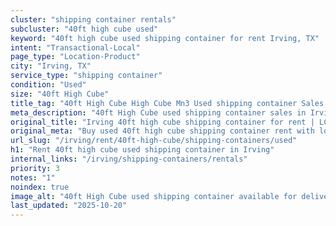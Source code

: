 ```yaml
---
cluster: "shipping container rentals"
subcluster: "40ft high cube used"
keyword: "40ft high cube used shipping container for rent Irving, TX"
intent: "Transactional-Local"
page_type: "Location-Product"
city: "Irving, TX"
service_type: "shipping container"
condition: "Used"
size: "40ft High Cube"
title_tag: "40ft High Cube High Cube Mn3 Used shipping container Sales in Irving | LC Container"
meta_description: "40ft High Cube used shipping container sales in Irving. High cube containers with extra height. Fast delivery, competitive pricing. Serving shipping containers area. Quote ID: EEF. Call (214) 524-4168 for your free quote today."
original_title: "Irving 40ft high cube shipping container for rent | LC"
original_meta: "Buy used 40ft high cube shipping container rent with local delivery in Irving, TX. LC Container — local Since 2003. Request a fast quote today."
url_slug: "/irving/rent/40ft-high-cube/shipping-containers/used"
h1: "Rent 40ft high cube used shipping container in Irving"
internal_links: "/irving/shipping-containers/rentals"
priority: 3
notes: "1"
noindex: true
image_alt: "40ft High Cube used shipping container available for delivery in Irving"
last_updated: "2025-10-20"
---
```


<!-- TODO: Add unique city/inventory copy, images, and internal links here. -->
